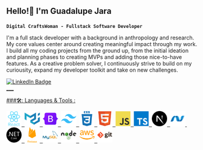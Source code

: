## Hello!👋 I'm Guadalupe Jara

**`Digital CraftsWoman - Fullstack Software Developer `**

I'm a full stack developer with a background in anthropology and research. My core values center around creating meaningful impact through my work. I build all my coding projects from the ground up, from the initial ideation and planning phases to creating MVPs and adding those nice-to-have features. As a creative problem solver, I continuously strive to build on my curiousity, expand my developer toolkit and take on new challenges.
<div id="badges">
  <a href="https://www.linkedin.com/in/guadalupejara0614/">
    <img src="https://img.shields.io/badge/LinkedIn-blue?style=for-the-badge&logo=linkedin&logoColor=white" alt="LinkedIn Badge"/>
</div>
___

###🛠️: Languages & Tools :

<div>
  <img src="https://github.com/devicons/devicon/blob/master/icons/react/react-original-wordmark.svg" title="React" alt="React" width="40" height="40"/>&nbsp;
  <img src="https://github.com/devicons/devicon/blob/master/icons/materialui/materialui-original.svg" title="Material UI" alt="Material UI" width="40" height="40"/>&nbsp;
    <img src="https://github.com/devicons/devicon/blob/master/icons/bootstrap/bootstrap-original.svg" title="Bootstrap" alt="Bootstrap" width="40" height="40"/>&nbsp;
      <img src="https://github.com/devicons/devicon/blob/master/icons/tailwindcss/tailwindcss-original.svg" title="TailwindCss" alt="TailwindCss" width="40" height="40"/>&nbsp;
  <img src="https://github.com/devicons/devicon/blob/master/icons/css3/css3-plain-wordmark.svg"  title="CSS3" alt="CSS" width="40" height="40"/>&nbsp;
  <img src="https://github.com/devicons/devicon/blob/master/icons/html5/html5-original.svg" title="HTML5" alt="HTML" width="40" height="40"/>&nbsp;
  <img src="https://github.com/devicons/devicon/blob/master/icons/javascript/javascript-original.svg" title="JavaScript" alt="JavaScript" width="40" height="40"/>&nbsp;
   <img src="https://github.com/devicons/devicon/blob/master/icons/typescript/typescript-original.svg" title="TypeScript" alt="TypeScript" width="40" height="40"/>&nbsp;
     <img src="https://github.com/devicons/devicon/blob/master/icons/nextjs/nextjs-original.svg" title="Nextjs" alt="Nextjs" width="40" height="40"/>&nbsp;
    <img src="https://github.com/devicons/devicon/blob/master/icons/dot-net/dot-net-original.svg" title=".Net" alt=".Net" width="40" height="40"/>&nbsp;
    <img src="https://github.com/devicons/devicon/blob/master/icons/dotnetcore/dotnetcore-plain.svg" title=".NetCore" alt=".NetCore" width="40" height="40"/>&nbsp;
  <img src="https://github.com/devicons/devicon/blob/master/icons/firebase/firebase-plain-wordmark.svg" title="Firebase" alt="Firebase" width="40" height="40"/>&nbsp;
  <img src="https://github.com/devicons/devicon/blob/master/icons/mysql/mysql-original-wordmark.svg" title="MySQL"  alt="MySQL" width="40" height="40"/>&nbsp;
  <img src="https://github.com/devicons/devicon/blob/master/icons/nodejs/nodejs-original-wordmark.svg" title="NodeJS" alt="NodeJS" width="40" height="40"/>&nbsp;
  <img src="https://github.com/devicons/devicon/blob/master/icons/amazonwebservices/amazonwebservices-plain-wordmark.svg" title="AWS" alt="AWS" width="40" height="40"/>&nbsp;
  <img src="https://github.com/devicons/devicon/blob/master/icons/git/git-original-wordmark.svg" title="Git" **alt="Git" width="40" height="40"/>
</div>
